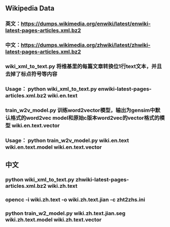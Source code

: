 ## Wikipedia Data
### 英文：https://dumps.wikimedia.org/enwiki/latest/enwiki-latest-pages-articles.xml.bz2
### 中文：https://dumps.wikimedia.org/zhwiki/latest/zhwiki-latest-pages-articles.xml.bz2
### wiki_xml_to_text.py 将维基里的每篇文章转换位1行text文本，并且去掉了标点符号等内容
### Usage： python wiki_xml_to_text.py enwiki-latest-pages-articles.xml.bz2 wiki.en.text
### train_w2v_model.py 训练word2vector模型，输出为gensim中默认格式的word2vec model和原始c版本word2vec的vector格式的模型 wiki.en.text.vector
### Usage： python train_w2v_model.py wiki.en.text wiki.en.text.model wiki.en.text.vector

## 中文
### python wiki_xml_to_text.py zhwiki-latest-pages-articles.xml.bz2 wiki.zh.text
### opencc -i wiki.zh.text -o wiki.zh.text.jian -c zht2zhs.ini
### python train_w2_model.py wiki.zh.text.jian.seg wiki.zh.text.model wiki.zh.text.vector
